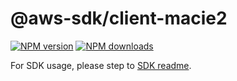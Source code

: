 # @aws-sdk/client-macie2

[![NPM version](https://img.shields.io/npm/v/@aws-sdk/client-macie2/rc.svg)](https://www.npmjs.com/package/@aws-sdk/client-macie2)
[![NPM downloads](https://img.shields.io/npm/dm/@aws-sdk/client-macie2.svg)](https://www.npmjs.com/package/@aws-sdk/client-macie2)

For SDK usage, please step to [SDK readme](https://github.com/aws/aws-sdk-js-v3).

